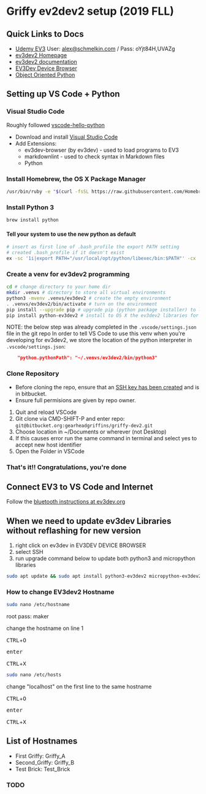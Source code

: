 # Griffy ev2dev2 setup (2019 FLL)

## Quick Links to Docs

* [Udemy EV3](https://www.udemy.com/course/ev3-python/learn/lecture/15000204#overview) User: alex@schmelkin.com / Pass: oYjt84H,UVAZg
* [ev3dev2 Homepage](https://sites.google.com/site/ev3devpython/learn_ev3_python)
* [ev3dev2 documentation](https://python-ev3dev.readthedocs.io/en/ev3dev-stretch/)
* [EV3Dev Device Browser](https://github.com/ev3dev/vscode-ev3dev-browser/wiki/Settings)
* [Object Oriented Python](https://youtu.be/ZDa-Z5JzLYM)

## Setting up VS Code + Python

### Visual Studio Code

Roughly followed [vscode-hello-python](https://github.com/ev3dev/vscode-hello-python)

* Download and install [Visual Studio Code](https://code.visualstudio.com/download)
* Add Extensions:
  * ev3dev-browser (by ev3dev) - used to load programs to EV3
  * markdownlint - used to check syntax in Markdown files
  * Python

### Install Homebrew, the OS X Package Manager

```bash
/usr/bin/ruby -e "$(curl -fsSL https://raw.githubusercontent.com/Homebrew/install/master/install)"
```

### Install Python 3

```bash
brew install python
```

#### Tell your system to use the new python as default

```bash
# insert as first line of .bash_profile the export PATH setting
# created .bash_profile if it doesn't exist
ex -sc '1i|export PATH="/usr/local/opt/python/libexec/bin:$PATH"' -cx .bash_profile
```

### Create a venv for ev3dev2 programming

```bash
cd # change directory to your home dir
mkdir .venvs # directory to store all virtual environments
python3 -mvenv .venvs/ev3dev2 # create the empty environment
. .venvs/ev3dev2/bin/activate # turn on the environment
pip install --upgrade pip # upgrade pip (python package installer) to latest version
pip install python-ev3dev2 # install to OS X the ev3dev2 libraries for command completion
```

NOTE: the below step was already completed in the `.vscode/settings.json` file in the git repo
In order to tell VS Code to use this venv when you're developing for ev3dev2, we store the location of the python interpreter in `.vscode/settings.json`:

```json
    "python.pythonPath": "~/.venvs/ev3dev2/bin/python3"
```

### Clone Repository

* Before cloning the repo, ensure that an [SSH key has been created](https://confluence.atlassian.com/bitbucket/set-up-an-ssh-key-728138079.html) and is in bitbucket.
* Ensure full permisions are given by repo owner.

1. Quit and reload VSCode
2. Git clone via CMD-SHIFT-P and enter repo: `git@bitbucket.org:gearheadgriffins/griffy-dev2.git`
3. Choose location in ~/Documents or wherever (not Desktop)
4. If this causes error run the same command in terminal and select yes to accept new host identifier
5. Open the Folder in VSCode

### That's it!! Congratulations, you're done

## Connect EV3 to VS Code and Internet

Follow the [bluetooth instructions at ev3dev.org](https://www.ev3dev.org/docs/tutorials/connecting-to-the-internet-via-bluetooth/)

## When we need to update ev3dev Libraries without reflashing for new version

1. right click on ev3dev in EV3DEV DEVICE BROWSER
2. select SSH
3. run upgrade command below to update both python3 and micropython libraries

```bash
sudo apt update && sudo apt install python3-ev3dev2 micropython-ev3dev2
```

### How to change EV3dev2 Hostname

```bash
sudo nano /etc/hostname
```

root pass: maker

change the hostname on line 1

<kbd>CTRL</kbd>+<kbd>O</kbd>

<kbd> enter </kbd>

<kbd>CTRL</kbd>+<kbd>X</kbd>

```bash
sudo nano /etc/hosts
```

change "localhost" on the first line to the same hostname

<kbd>CTRL</kbd>+<kbd>O</kbd>

<kbd> enter </kbd>

<kbd>CTRL</kbd>+<kbd>X</kbd>

## List of Hostnames

* First Griffy: Griffy_A
* Second_Griffy: Griffy_B
* Test Brick: Test_Brick

### TODO
